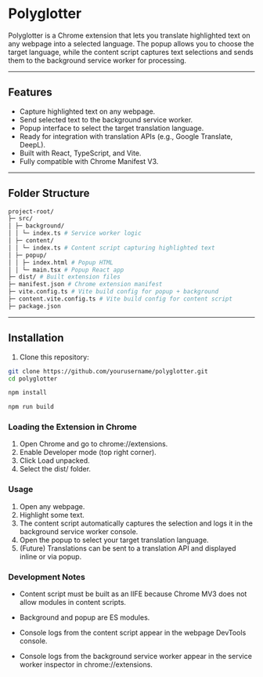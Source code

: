 # Polyglotter

Polyglotter is a Chrome extension that lets you translate highlighted text on any webpage into a selected language. The popup allows you to choose the target language, while the content script captures text selections and sends them to the background service worker for processing.

---

## Features

- Capture highlighted text on any webpage.
- Send selected text to the background service worker.
- Popup interface to select the target translation language.
- Ready for integration with translation APIs (e.g., Google Translate, DeepL).
- Built with React, TypeScript, and Vite.
- Fully compatible with Chrome Manifest V3.

---

## Folder Structure

```bash
project-root/
├─ src/
│ ├─ background/
│ │ └─ index.ts # Service worker logic
│ ├─ content/
│ │ └─ index.ts # Content script capturing highlighted text
│ ├─ popup/
│ │ ├─ index.html # Popup HTML
│ │ └─ main.tsx # Popup React app
├─ dist/ # Built extension files
├─ manifest.json # Chrome extension manifest
├─ vite.config.ts # Vite build config for popup + background
├─ content.vite.config.ts # Vite build config for content script
├─ package.json
```

---

## Installation

1. Clone this repository:

```bash
git clone https://github.com/yourusername/polyglotter.git
cd polyglotter

npm install

npm run build
```

### Loading the Extension in Chrome

1. Open Chrome and go to chrome://extensions.
2. Enable Developer mode (top right corner).
3. Click Load unpacked.
4. Select the dist/ folder.

### Usage

1. Open any webpage.
2. Highlight some text.
3. The content script automatically captures the selection and logs it in the background service worker console.
4. Open the popup to select your target translation language.
5. (Future) Translations can be sent to a translation API and displayed inline or via popup.

### Development Notes

- Content script must be built as an IIFE because Chrome MV3 does not allow modules in content scripts.

- Background and popup are ES modules.

- Console logs from the content script appear in the webpage DevTools console.

- Console logs from the background service worker appear in the service worker inspector in chrome://extensions.
